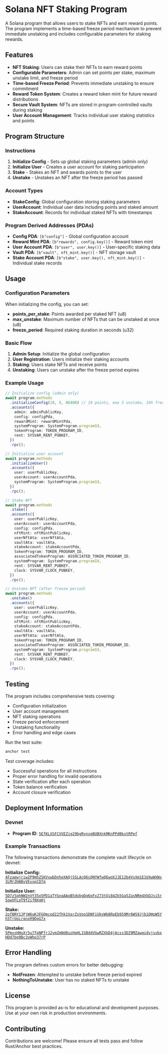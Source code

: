 # Solana NFT Staking Program

A Solana program that allows users to stake NFTs and earn reward points. The program implements a time-based freeze period mechanism to prevent immediate unstaking and includes configurable parameters for staking rewards.

## Features

- **NFT Staking**: Users can stake their NFTs to earn reward points
- **Configurable Parameters**: Admin can set points per stake, maximum unstake limit, and freeze period
- **Time-based Freeze Period**: Prevents immediate unstaking to ensure commitment
- **Reward Token System**: Creates a reward token mint for future reward distributions
- **Secure Vault System**: NFTs are stored in program-controlled vaults during staking
- **User Account Management**: Tracks individual user staking statistics and points

## Program Structure

### Instructions

1. **Initialize Config** - Sets up global staking parameters (admin only)
2. **Initialize User** - Creates a user account for staking participation
3. **Stake** - Stakes an NFT and awards points to the user
4. **Unstake** - Unstakes an NFT after the freeze period has passed

### Account Types

- **StakeConfig**: Global configuration storing staking parameters
- **UserAccount**: Individual user data including points and staked amount
- **StakeAccount**: Records for individual staked NFTs with timestamps

### Program Derived Addresses (PDAs)

- **Config PDA**: `[b"config"]` - Global configuration account
- **Reward Mint PDA**: `[b"rewards", config.key()]` - Reward token mint
- **User Account PDA**: `[b"user", user.key()]` - User-specific staking data
- **Vault PDA**: `[b"vault", nft_mint.key()]` - NFT storage vault
- **Stake Account PDA**: `[b"stake", user.key(), nft_mint.key()]` - Individual stake records

## Usage

### Configuration Parameters

When initializing the config, you can set:

- **points_per_stake**: Points awarded per staked NFT (u8)
- **max_unstake**: Maximum number of NFTs that can be unstaked at once (u8)
- **freeze_period**: Required staking duration in seconds (u32)

### Basic Flow

1. **Admin Setup**: Initialize the global configuration
2. **User Registration**: Users initialize their staking accounts
3. **Staking**: Users stake NFTs and receive points
4. **Unstaking**: Users can unstake after the freeze period expires

### Example Usage

```typescript
// Initialize config (admin only)
await program.methods
  .initializeConfig(10, 5, 86400) // 10 points, max 5 unstake, 24h freeze
  .accounts({
    admin: adminPublicKey,
    config: configPda,
    rewardMint: rewardMintPda,
    systemProgram: SystemProgram.programId,
    tokenProgram: TOKEN_PROGRAM_ID,
    rent: SYSVAR_RENT_PUBKEY,
  })
  .rpc();

// Initialize user account
await program.methods
  .initializeUser()
  .accounts({
    user: userPublicKey,
    userAccount: userAccountPda,
    systemProgram: SystemProgram.programId,
  })
  .rpc();

// Stake NFT
await program.methods
  .stake()
  .accounts({
    user: userPublicKey,
    userAccount: userAccountPda,
    config: configPda,
    nftMint: nftMintPublicKey,
    userNftAta: userNftAta,
    vaultAta: vaultAta,
    stakeAccount: stakeAccountPda,
    tokenProgram: TOKEN_PROGRAM_ID,
    associatedTokenProgram: ASSOCIATED_TOKEN_PROGRAM_ID,
    systemProgram: SystemProgram.programId,
    rent: SYSVAR_RENT_PUBKEY,
    clock: SYSVAR_CLOCK_PUBKEY,
  })
  .rpc();

// Unstake NFT (after freeze period)
await program.methods
  .unstake()
  .accounts({
    user: userPublicKey,
    userAccount: userAccountPda,
    config: configPda,
    nftMint: nftMintPublicKey,
    stakeAccount: stakeAccountPda,
    vaultAta: vaultAta,
    userNftAta: userNftAta,
    tokenProgram: TOKEN_PROGRAM_ID,
    associatedTokenProgram: ASSOCIATED_TOKEN_PROGRAM_ID,
    systemProgram: SystemProgram.programId,
    rent: SYSVAR_RENT_PUBKEY,
    clock: SYSVAR_CLOCK_PUBKEY,
  })
  .rpc();
```

## Testing

The program includes comprehensive tests covering:

- Configuration initialization
- User account management
- NFT staking operations
- Freeze period enforcement
- Unstaking functionality
- Error handling and edge cases

Run the test suite:
```bash
anchor test
```

Test coverage includes:
- Successful operations for all instructions
- Proper error handling for invalid operations
- State verification after each operation
- Token balance verification
- Account closure verification

## Deployment Information

### Devnet
- **Program ID**: [`5EfKLXSFCVVEZig29bgRynsgBUBXnkMKnPPdBkstRPef`](https://explorer.solana.com/address/5EfKLXSFCVVEZig29bgRynsgBUBXnkMKnPPdBkstRPef?cluster=devnet)

### Example Transactions

The following transactions demonstrate the complete vault lifecycle on devnet:

**Initialize Config:**
[`4Fzaewjriw2P9mhZSKVvwbDnheXAQjSSLAcQ6cQNYWfwQEwqXJJE12b4VsXm1E1UXwWXWs3LMrZHABvVEvxpCD7q`](https://explorer.solana.com/transaction/4Fzaewjriw2P9mhZSKVvwbDnheXAQjSSLAcQ6cQNYWfwQEwqXJJE12b4VsXm1E1UXwWXWs3LMrZHABvVEvxpCD7q?cluster=devnet)

**Initialize User:**
[`5D7z5qhNW2nVY35o5PD1aTYGxqAAoB5dobgDq6oFxZ73tQi84Zk5Ga5ZasNRm4XkDJsi5r5owVFLpT9f2ifNXqHj`](https://explorer.solana.com/transaction/5D7z5qhNW2nVY35o5PD1aTYGxqAAoB5dobgDq6oFxZ73tQi84Zk5Ga5ZasNRm4XkDJsi5r5owVFLpT9f2ifNXqHj?cluster=devnet)

**Stake:**
[`2ofBRY1JPjW6uKJFGQmcpd22fhk1VarZsVog1DNFiUkvWb8RpEb959Mr6WS9Jjb1QHpW5Yh5TrUoLrqnxR9DgG7x`](https://explorer.solana.com/transaction/2ofBRY1JPjW6uKJFGQmcpd22fhk1VarZsVog1DNFiUkvWb8RpEb959Mr6WS9Jjb1QHpW5Yh5TrUoLrqnxR9DgG7x?cluster=devnet)  

**Unstake:**
[`5PmvsHHuXr5u7fpNPfrJ2ymZmNd8uzHoHL1SBddVGwRZXkD4jAcss3DZ9MZawqidvjsvbxHDd7bg9Bc3vWhp37rP`](https://explorer.solana.com/transaction/5PmvsHHuXr5u7fpNPfrJ2ymZmNd8uzHoHL1SBddVGwRZXkD4jAcss3DZ9MZawqidvjsvbxHDd7bg9Bc3vWhp37rP?cluster=devnet)

## Error Handling

The program defines custom errors for better debugging:

- **NotFrozen**: Attempted to unstake before freeze period expired
- **NothingToUnstake**: User has no staked NFTs to unstake

## License

This program is provided as-is for educational and development purposes. Use at your own risk in production environments.

## Contributing

Contributions are welcome! Please ensure all tests pass and follow Rust/Anchor best practices.